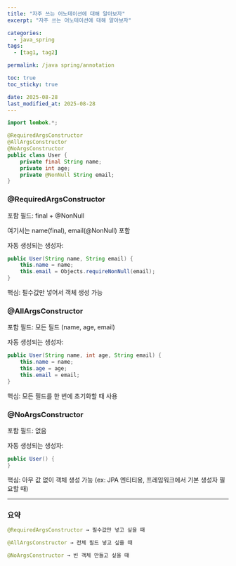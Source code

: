 ```yaml
---
title: "자주 쓰는 어노테이션에 대해 알아보자"
excerpt: "자주 쓰는 어노테이션에 대해 알아보자"

categories:
  - java_spring
tags:
  - [tag1, tag2]

permalink: /java spring/annotation

toc: true
toc_sticky: true

date: 2025-08-28
last_modified_at: 2025-08-28
---
```



```java 
import lombok.*;

@RequiredArgsConstructor
@AllArgsConstructor
@NoArgsConstructor
public class User {
    private final String name;
    private int age;
    private @NonNull String email;
}
```

###  @RequiredArgsConstructor

포함 필드: final + @NonNull

여기서는 name(final), email(@NonNull) 포함

자동 생성되는 생성자:

```java
public User(String name, String email) {
    this.name = name;
    this.email = Objects.requireNonNull(email);
}
```


핵심: 필수값만 넣어서 객체 생성 가능

### @AllArgsConstructor

포함 필드: 모든 필드 (name, age, email)

자동 생성되는 생성자:

``` java
public User(String name, int age, String email) {
    this.name = name;
    this.age = age;
    this.email = email;
}
```


핵심: 모든 필드를 한 번에 초기화할 때 사용

### @NoArgsConstructor

포함 필드: 없음

자동 생성되는 생성자:

```java
public User() {
}
```


핵심: 아무 값 없이 객체 생성 가능 (ex: JPA 엔티티용, 프레임워크에서 기본 생성자 필요할 때)

---

### 요약

```java
@RequiredArgsConstructor → 필수값만 넣고 싶을 때

@AllArgsConstructor → 전체 필드 넣고 싶을 때

@NoArgsConstructor → 빈 객체 만들고 싶을 때
```